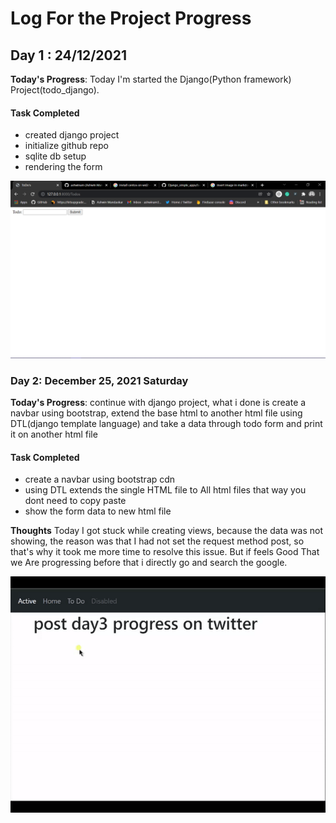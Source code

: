 # Log For the Project Progress

## Day 1 : 24/12/2021

**Today's Progress**: Today I'm started the Django(Python framework) Project(todo_django).
#### Task Completed
- created django project
- initialize github repo
- sqlite db setup 
- rendering the form

![screenshot](./screenshots/Screenshot.png)

### Day 2: December 25, 2021 Saturday

**Today's Progress**: continue with django project, what i done is create a navbar using bootstrap, extend the base html to another html file using DTL(django template language) and take a data through todo form and print it on another html file 

#### Task Completed
- create a navbar using bootstrap cdn
- using DTL extends the single HTML file to All html files that way you dont need to copy paste 
- show the form data to new html file

**Thoughts** Today I got stuck while creating views, because the data was not showing, the reason was that I had not set the request method post, so that's why it took me more time to resolve this issue. But if feels Good That we Are progressing before that i directly go and search the google.

![screenshotday2](./screenshots/ezgif.com-gif-maker.gif)